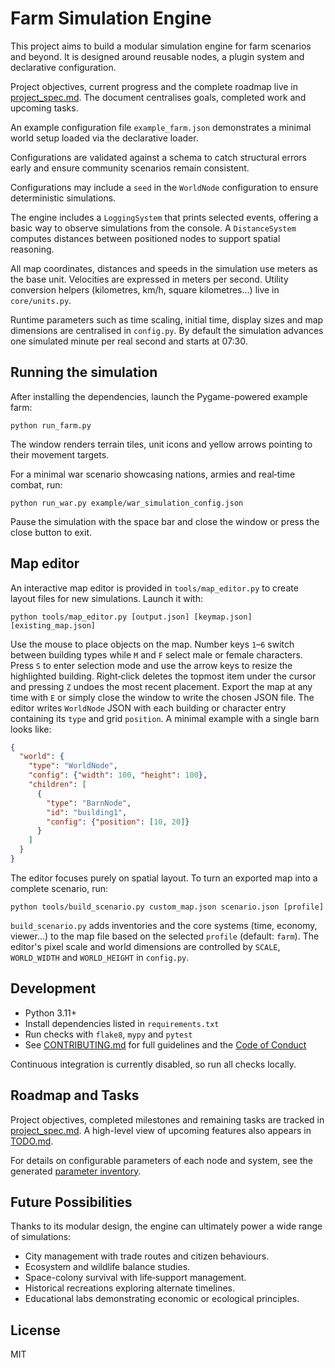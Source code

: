 # Farm Simulation Engine

This project aims to build a modular simulation engine for farm scenarios and beyond. It is designed around reusable nodes, a plugin system and declarative configuration.

Project objectives, current progress and the complete roadmap live in [project_spec.md](docs/specs/project_spec.md). The document centralises goals, completed work and upcoming tasks.

An example configuration file `example_farm.json` demonstrates a minimal world setup loaded via the declarative loader.

Configurations are validated against a schema to catch structural errors early and ensure community scenarios remain consistent.

Configurations may include a `seed` in the `WorldNode` configuration to ensure
deterministic simulations.

The engine includes a `LoggingSystem` that prints selected events, offering a basic way to observe simulations from the console. A `DistanceSystem` computes distances between positioned nodes to support spatial reasoning.

All map coordinates, distances and speeds in the simulation use meters as the
base unit. Velocities are expressed in meters per second. Utility conversion
helpers (kilometres, km/h, square kilometres…) live in `core/units.py`.

Runtime parameters such as time scaling, initial time, display sizes and map
dimensions are centralised in `config.py`. By default the simulation advances
one simulated minute per real second and starts at 07:30.

## Running the simulation

After installing the dependencies, launch the Pygame-powered example farm:

```
python run_farm.py
```

The window renders terrain tiles, unit icons and yellow arrows pointing to their movement targets.

For a minimal war scenario showcasing nations, armies and real‑time combat, run:

```
python run_war.py example/war_simulation_config.json
```

Pause the simulation with the space bar and close the window or press the close button to exit.

## Map editor

An interactive map editor is provided in `tools/map_editor.py` to create
layout files for new simulations. Launch it with:

```
python tools/map_editor.py [output.json] [keymap.json] [existing_map.json]
```

Use the mouse to place objects on the map. Number keys `1`–`6` switch between
building types while `M` and `F` select male or female characters. Press `S` to
enter selection mode and use the arrow keys to resize the highlighted building.
Right‑click deletes the topmost item under the cursor and pressing `Z` undoes
the most recent placement. Export the map at any time with `E` or simply close
the window to write the chosen JSON file. The editor writes `WorldNode` JSON
with each building or character entry containing its `type` and grid
`position`. A minimal example with a single barn looks like:

```json
{
  "world": {
    "type": "WorldNode",
    "config": {"width": 100, "height": 100},
    "children": [
      {
        "type": "BarnNode",
        "id": "building1",
        "config": {"position": [10, 20]}
      }
    ]
  }
}
```

The editor focuses purely on spatial layout. To turn an exported map into a
complete scenario, run:

```
python tools/build_scenario.py custom_map.json scenario.json [profile]
```

`build_scenario.py` adds inventories and the core systems (time, economy,
viewer…) to the map file based on the selected `profile` (default: `farm`).
The editor's pixel scale and world dimensions are
controlled by `SCALE`, `WORLD_WIDTH` and `WORLD_HEIGHT` in `config.py`.

## Development

* Python 3.11+
* Install dependencies listed in `requirements.txt`
* Run checks with `flake8`, `mypy` and `pytest`
* See [CONTRIBUTING.md](CONTRIBUTING.md) for full guidelines and the [Code of Conduct](CODE_OF_CONDUCT.md)

Continuous integration is currently disabled, so run all checks locally.

## Roadmap and Tasks

Project objectives, completed milestones and remaining tasks are tracked in [project_spec.md](docs/specs/project_spec.md). A high-level view of upcoming features also appears in [TODO.md](docs/checklists/todo.md).

For details on configurable parameters of each node and system, see the generated [parameter inventory](docs/parameter_inventory.md).

## Future Possibilities

Thanks to its modular design, the engine can ultimately power a wide range of simulations:

- City management with trade routes and citizen behaviours.
- Ecosystem and wildlife balance studies.
- Space-colony survival with life‑support management.
- Historical recreations exploring alternate timelines.
- Educational labs demonstrating economic or ecological principles.

## License

MIT
